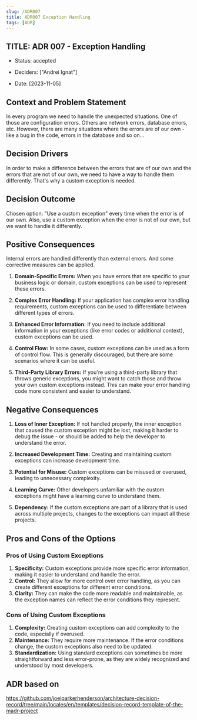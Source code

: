 ```yaml
---
slug: /ADR007
title: ADR007 Exception Handling
tags: [ADR]
--- 
```


## TITLE: ADR 007 - Exception Handling

* Status: accepted 

* Deciders: ["Andrei Ignat"]

* Date: [2023-11-05]

## Context and Problem Statement

In every program we need to handle the unexpected situations. One of those are configuration errors.
Others are network errors, database errors, etc. However, there are many situations where the errors are of our own - like a bug in the code, errors in the database and so on...

## Decision Drivers

In order to make a difference between the errors that are of our own and the errors that are not of our own, we need to have a way to handle them differently. That's why a custom exception is needed.

## Decision Outcome

Chosen option: "Use a custom exception" every time when the error is of our own. Also, use a custom exception when the error is not of our own, but we want to handle it differently. 

## Positive Consequences

Internal errors are handled differently than external errors. And some corrective measures can be applied.
1. **Domain-Specific Errors:** When you have errors that are specific to your business logic or domain, custom exceptions can be used to represent these errors.

2. **Complex Error Handling:** If your application has complex error handling requirements, custom exceptions can be used to differentiate between different types of errors.

3. **Enhanced Error Information:** If you need to include additional information in your exceptions (like error codes or additional context), custom exceptions can be used.

4. **Control Flow:** In some cases, custom exceptions can be used as a form of control flow. This is generally discouraged, but there are some scenarios where it can be useful.

5. **Third-Party Library Errors:** If you're using a third-party library that throws generic exceptions, you might want to catch those and throw your own custom exceptions instead. This can make your error handling code more consistent and easier to understand.

## Negative Consequences

1. **Loss of Inner Exception:** If not handled properly, the inner exception that caused the custom exception might be lost, making it harder to debug the issue - or should be added to help the developer to understand the error.

2. **Increased Development Time:** Creating and maintaining custom exceptions can increase development time.

3. **Potential for Misuse:** Custom exceptions can be misused or overused, leading to unnecessary complexity.

4. **Learning Curve:** Other developers unfamiliar with the custom exceptions might have a learning curve to understand them.

5. **Dependency:** If the custom exceptions are part of a library that is used across multiple projects, changes to the exceptions can impact all these projects.



## Pros and Cons of the Options

### Pros of Using Custom Exceptions

1. **Specificity:** Custom exceptions provide more specific error information, making it easier to understand and handle the error.
2. **Control:** They allow for more control over error handling, as you can create different exceptions for different error conditions.
3. **Clarity:** They can make the code more readable and maintainable, as the exception names can reflect the error conditions they represent.

### Cons of Using Custom Exceptions

1. **Complexity:** Creating custom exceptions can add complexity to the code, especially if overused.
2. **Maintenance:** They require more maintenance. If the error conditions change, the custom exceptions also need to be updated.
3. **Standardization:** Using standard exceptions can sometimes be more straightforward and less error-prone, as they are widely recognized and understood by most developers.

## ADR based on

https://github.com/joelparkerhenderson/architecture-decision-record/tree/main/locales/en/templates/decision-record-template-of-the-madr-project